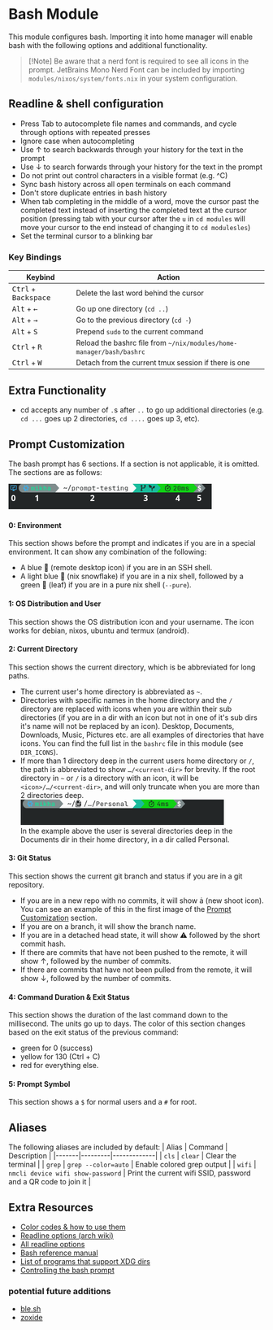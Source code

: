 # Bash Module
This module configures bash. Importing it into home manager will enable bash with the following options and additional functionality.

> [!Note] Be aware that a nerd font is required to see all icons in the prompt. JetBrains Mono Nerd Font can be included by importing `modules/nixos/system/fonts.nix` in your system configuration.

## Readline & shell configuration
- Press Tab to autocomplete file names and commands, and cycle through options with repeated presses
- Ignore case when autocompleting
- Use ↑ to search backwards through your history for the text in the prompt
- Use ↓ to search forwards through your history for the text in the prompt
- Do not print out control characters in a visible format (e.g. ^C)
- Sync bash history across all open terminals on each command
- Don't store duplicate entries in bash history
- When tab completing in the middle of a word, move the cursor past the completed text instead of inserting the completed text at the cursor position (pressing tab with your cursor after the `u` in `cd modules` will move your cursor to the end instead of changing it to `cd modulesles`)
- Set the terminal cursor to a blinking bar

### Key Bindings

| Keybind | Action |
|---------|--------|
| <kbd>Ctrl</kbd> + <kbd>Backspace</kbd> | Delete the last word behind the cursor |
| <kbd>Alt</kbd> + <kbd>←</kbd> | Go up one directory (`cd ..`) |
| <kbd>Alt</kbd> + <kbd>→</kbd> | Go to the previous directory (`cd -`) |
| <kbd>Alt</kbd> + <kbd>S</kbd> | Prepend `sudo` to the current command |
| <kbd>Ctrl</kbd> + <kbd>R</kbd> | Reload the bashrc file from `~/nix/modules/home-manager/bash/bashrc` |
| <kbd>Ctrl</kbd> + <kbd>W</kbd> | Detach from the current tmux session if there is one |

## Extra Functionality
- cd accepts any number of `.`s after `..` to go up additional directories (e.g. `cd ...` goes up 2 directories, `cd ....` goes up 3, etc).

## Prompt Customization
The bash prompt has 6 sections. If a section is not applicable, it is omitted. The sections are as follows:

![prompt sections](../../../.assets/readme-images/bash-prompt-sections.png)

#### 0: Environment
This section shows before the prompt and indicates if you are in a special environment. It can show any combination of the following:
- A blue 󰢹 (remote desktop icon) if you are in an SSH shell.
- A light blue  (nix snowflake) if you are in a nix shell, followed by a green 󰌪 (leaf) if you are in a pure nix shell (`--pure`).

#### 1: OS Distribution and User
This section shows the OS distribution icon and your username. The icon works for debian, nixos, ubuntu and termux (android).

#### 2: Current Directory
This section shows the current directory, which is be abbreviated for long paths.


- The current user's home directory is abbreviated as `~`.
- Directories with specific names in the home directory and the `/` directory are replaced with icons when you are within their sub directories (if you are in a dir with an icon but not in one of it's sub dirs it's name will not be replaced by an icon). Desktop, Documents, Downloads, Music, Pictures etc. are all examples of directories that have icons. You can find the full list in the `bashrc` file in this module (see `DIR_ICONS`).
- If more than 1 directory deep in the current users home directory or `/`, the path is abbreviated to show `…/<current-dir>` for brevity. If the root directory in `~` or `/` is a directory with an icon, it will be `<icon>/…/<current-dir>`, and will only truncate when you are more than 2 directories deep.<br>
	![prompt sections](../../../.assets/readme-images/bash-prompt-dir.png)<br>
	In the example above the user is several directories deep in the Documents dir in their home directory, in a dir called Personal.

#### 3: Git Status
This section shows the current git branch and status if you are in a git repository.
- If you are in a new repo with no commits, it will show  (new shoot icon). You can see an example of this in the first image of the [Prompt Customization](#prompt-customization) section.
- If you are on a branch, it will show the branch name.
- If you are in a detached head state, it will show ⚠️ followed by the short commit hash.
- If there are commits that have not been pushed to the remote, it will show ↑, followed by the number of commits.
- If there are commits that have not been pulled from the remote, it will show ↓, followed by the number of commits.

#### 4: Command Duration & Exit Status
This section shows the duration of the last command down to the millisecond. The units go up to days. The color of this section changes based on the exit status of the previous command:
- green for 0 (success)
- yellow for 130 (Ctrl + C)
- red for everything else.

#### 5: Prompt Symbol
This section shows a `$` for normal users and a `#` for root.

## Aliases
The following aliases are included by default:
| Alias | Command | Description |
|-------|---------|-------------|
| `cls` | `clear` | Clear the terminal |
| `grep` | `grep --color=auto` | Enable colored grep output |
| `wifi` | `nmcli device wifi show-password` | Print the current wifi SSID, password and a QR code to join it |

## Extra Resources
- [Color codes & how to use them](https://en.wikipedia.org/wiki/ANSI_escape_code#Colors)
- [Readline options (arch wiki)](https://wiki.archlinux.org/title/Readline)
- [All readline options](https://www.gnu.org/software/bash/manual/html_node/Bindable-Readline-Commands.html)
- [Bash reference manual](https://www.gnu.org/savannah-checkouts/gnu/bash/manual/bash.html#Bash-Variables)
- [List of programs that support XDG dirs](https://wiki.archlinux.org/title/XDG_Base_Directory)
- [Controlling the bash prompt](https://www.gnu.org/software/bash/manual/html_node/Controlling-the-Prompt.html)

### potential future additions
- [ble.sh](https://github.com/akinomyoga/ble.sh)
- [zoxide](https://github.com/ajeetdsouza/zoxide)